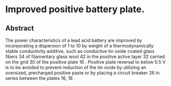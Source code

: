 # Improved positive battery plate.

## Abstract
The power characteristics of a lead acid battery are improved by incorporating a dispersion of 1 to 10 by weight of a thermodynamically stable conductivity additive, such as conductive tin oxide coated glass fibers 34 of filamentary glass wool 42 in the positive active layer 32 carried on the grid 30 of the positive plate 16 . Positive plate reversal to below 0.5 V is to be avoided to prevent reduction of the tin oxide by utilizing an oversized, precharged positive paste or by placing a circuit breaker 26 in series between the plates 16, 18 .